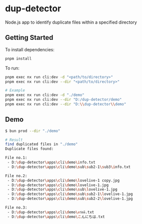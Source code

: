 # dup-detector

Node.js app to identify duplicate files within a specified directory

## Getting Started

To install dependencies:

```bash
pnpm install
```

To run:

```bash
pnpm exec nx run cli:dev -d "<path/to/directory>"
pnpm exec nx run cli:dev --dir "<path/to/directory>"

# Example
pnpm exec nx run cli:dev -d "./demo"
pnpm exec nx run cli:dev --dir "D:/dup-detector/demo"
pnpm exec nx run cli:dev --dir "D:\\dup-detector\\demo"
```

## Demo

```bash
$ bun prod --dir "./demo"

# Result
find duplicated files in "./demo"
Duplicate files found:

File no.1:
 - D:\dup-detector\apps\cli\demo\info.txt
 - D:\dup-detector\apps\cli\demo\sub\sub2-1\sub3\info.txt

File no.2:
 - D:\dup-detector\apps\cli\demo\lovelive-1 copy.jpg
 - D:\dup-detector\apps\cli\demo\lovelive-1.jpg
 - D:\dup-detector\apps\cli\demo\sub\lovelive-1.jpg
 - D:\dup-detector\apps\cli\demo\sub\sub2-1\lovelive-1.jpg
 - D:\dup-detector\apps\cli\demo\sub\sub2-2\lovelive-1.jpg

File no.3:
 - D:\dup-detector\apps\cli\demo\สวัสดี.txt
 - D:\dup-detector\apps\cli\demo\こんにちは.txt
```
